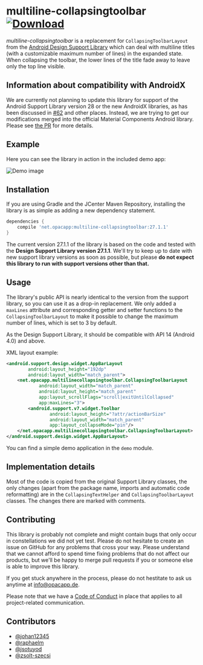 # multiline-collapsingtoolbar [ ![Download](https://api.bintray.com/packages/opacapp/libs/multiline-collapsingtoolbar/images/download.svg) ](https://bintray.com/opacapp/libs/multiline-collapsingtoolbar/_latestVersion)
_multiline-collapsingtoolbar_ is a replacement for `CollapsingToolbarLayout` from the [Android
Design Support Library](https://github.com/android/platform_frameworks_support/tree/master/design)
which can deal with multiline titles (with a customizable maximum number of lines) in the
expanded state. When collapsing the toolbar,  the lower lines of the title fade away to leave
only the top line visible.

## Information about compatibility with AndroidX

We are currently not planning to update this library for support of the Android Support Library version 28 or the new AndroidX libraries, as has been discussed in [#62](https://github.com/opacapp/multiline-collapsingtoolbar/issues/62) and other places. Instead, we are trying to get our modifications merged into the official Material Components Android library. Please see [the PR](https://github.com/material-components/material-components-android/pull/413) for more details.

## Example
Here you can see the library in action in the included demo app:

![Demo image](https://raw.githubusercontent.com/opacapp/multiline-collapsingtoolbar/master/demo.gif)

## Installation

If you are using Gradle and the JCenter Maven Repository, installing the library is as simple as
adding a new dependency statement.

```gradle
dependencies {
    compile 'net.opacapp:multiline-collapsingtoolbar:27.1.1'
}
```

The current version 27.1.1 of the library is based on the code and tested with the **Design Support
Library version 27.1.1**.
We'll try to keep up to date with new support library versions as soon as possible, but please **do not expect this
library to run with support versions other than that.**

## Usage
The library's public API is nearly identical to the version from the support library, so you can use it as a drop-in replacement. We only added a `maxLines` attribute and corresponding getter and setter functions to the `CollapsingToolbarLayout` to make it possible to change the maximum number of lines, which is set to 3 by default.

As the Design Support Library, it should be compatible with API 14 (Android 4.0) and above.

XML layout example:
```xml
<android.support.design.widget.AppBarLayout
        android:layout_height="192dp"
        android:layout_width="match_parent">
    <net.opacapp.multilinecollapsingtoolbar.CollapsingToolbarLayout
            android:layout_width="match_parent"
            android:layout_height="match_parent"
            app:layout_scrollFlags="scroll|exitUntilCollapsed"
            app:maxLines="3">
        <android.support.v7.widget.Toolbar
                android:layout_height="?attr/actionBarSize"
                android:layout_width="match_parent"
                app:layout_collapseMode="pin"/>
    </net.opacapp.multilinecollapsingtoolbar.CollapsingToolbarLayout>
</android.support.design.widget.AppBarLayout>
```

You can find a simple demo application in the `demo` module.

## Implementation details
Most of the code is copied from the original Support Library classes, the only changes (apart from the package name, imports and automatic code reformatting) are in the `CollapsingTextHelper` and `CollapsingToolbarLayout` classes. The changes there are marked with comments.

## Contributing

This library is probably not complete and might contain bugs that only occur in constellations we did not
yet test. Please do not hesitate to create an issue on GitHub for any problems that cross your way. Please
understand that we cannot afford to spend time fixing problems that do not affect our products, but we'll
be happy to merge pull requests if you or someone else is able to improve this library.

If you get stuck anywhere in the process, please do not hestitate to ask us anytime at info@opacapp.de.

Please note that we have a [Code of Conduct](https://github.com/opacapp/multiline-collapsingtoolbar/blob/master/CODE_OF_CONDUCT.md)
in place that applies to all project-related communication.

## Contributors
- [@johan12345](https://github.com/johan12345)
- [@raphaelm](https://github.com/raphaelm)
- [@jsotuyod](https://github.com/jsotuyod)
- [@zsolt-szecsi](https://github.com/zsolt-szecsi)
